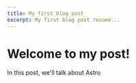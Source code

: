 ```yaml
---
title: My first blog post
excerpt: My first blog post resume...
---
```


# Welcome to my post!

In this post, we'll talk about Astro